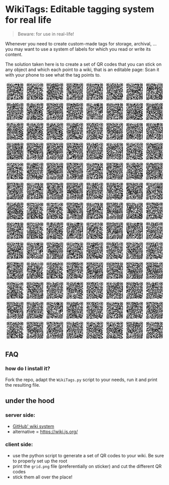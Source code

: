 # WikiTags: Editable tagging system for real life

> Beware: for use in real-life!

Whenever you need to create custom-made tags for storage, archival, ... you may want to use a system of labels for which you read or write its content.

The solution taken here is to create a set of QR codes that you can stick on any object and which each point to a wiki, that is an editable page: Scan it with your phone to see what the tag points to.


![all you need](grid.png)

## FAQ

### how do I install it?

Fork the repo, adapt the `WikiTags.py` script to your needs, run it and print the resulting file.

## under the hood


### server side:

- [GitHub' wiki system](https://help.github.com/en/github/building-a-strong-community/about-wikis)
-  alternative = https://wiki.js.org/


### client side:

- use the python script to generate a set of QR codes to your wiki. Be sure to properly set up the root
- print the `grid.png` file (preferentially on sticker) and cut the different QR codes
- stick them all over the place!
